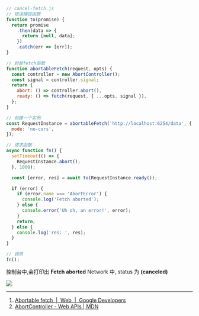 ```js
// cancel-fetch.js
// 错误捕捉函数
function to(promise) {
  return promise
    .then(data => {
      return [null, data];
    })
    .catch(err => [err]);
}

// 封装fetch函数
function abortableFetch(request, opts) {
  const controller = new AbortController();
  const signal = controller.signal;
  return {
    abort: () => controller.abort(),
    ready: () => fetch(request, { ...opts, signal }),
  };
}

// 创建一个实例
const RequestInstance = abortableFetch('http://localhost:6254/data', {
  mode: 'no-cors',
});

// 请求函数
async function fn() {
  setTimeout(() => {
    RequestInstance.abort();
  }, 1000);

  const [error, res] = await to(RequestInstance.ready());

  if (error) {
    if (error.name === 'AbortError') {
      console.log('Fetch aborted');
    } else {
      console.error('Uh oh, an error!', error);
    }
    return;
  } else {
    console.log('res: ', res);
  }
}

// 调用
fn();
```

控制台中,会打印出 **Fetch aborted**
Network 中, status 为 **(canceled)**

<img src='https://loremxuetengfei.oss-cn-beijing.aliyuncs.com/20200417165153%20cancel-fetch.jpg
' />

<!--

- Create an 创建一个 AbortController instance 实例
- That instance has a 这个实例有一个 signal property 财产
- Pass the 传球 signal as a fetch option for 作为一个获取选项 signal
- Call the 打电话给 AbortController's 是的 abort property to cancel all fetches that use that signal. 属性取消所有使用该信号的读取

```javascript
const controller = new AbortController();
const { signal } = controller;

fetch('http://localhost:8000', { signal })
  .then(response => {
    console.log(`Request 1 is complete!`);
  })
  .catch(e => {
    console.warn(`Fetch 1 error: ${e.message}`);
  });

// Abort request
controller.abort();

fetch(url, { signal })
  .then(response => {
    return response.text();
  })
  .then(text => {
    console.log(text);
  })
  .catch(err => {
    if (err.name === 'AbortError') {
      console.log('Fetch aborted');
    } else {
      console.error('Uh oh, an error!', err);
    }
  });
```

```javascript
function abortableFetch(request, opts) {
  const controller = new AbortController();
  const signal = controller.signal;

  return {
    abort: () => controller.abort(),
    ready: fetch(request, { ...opts, signal }),
  };
}
```

-->

---

1. [Abortable fetch  |  Web  |  Google Developers](https://developers.google.com/web/updates/2017/09/abortable-fetch)
2. [AbortController - Web APIs | MDN](https://developer.mozilla.org/en-US/docs/Web/API/AbortController)

<!-- <img src='https://loremxuetengfei.oss-cn-beijing.aliyuncs.com/uPic/2020%2004%2017%2016%2045%2019%20pQB2Fb.png' /> -->
<!-- https://loremxuetengfei.oss-cn-beijing.aliyuncs.com/20200417165005%20xxx-upic.jpg -->
<!-- <img src='https://loremxuetengfei.oss-cn-beijing.aliyuncs.com/20200417165005%20xxx-upic.jpg' /> -->
